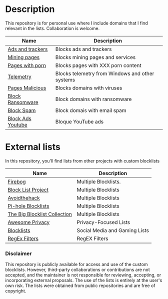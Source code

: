 # Description
This repository is for personal use where I include domains that I find relevant in the lists. Collaboration is welcome.

| Name | Description | 
|---|---|
| [Ads and trackers](https://raw.githubusercontent.com/PauloHenkeM/pi-hole/main/Adsandtrackers.txt) | Blocks ads and trackers |  
| [Mining pages](https://raw.githubusercontent.com/PauloHenkeM/pi-hole/main/Miningpages.txt) | Blocks mining pages and services | 
| [Pages with porn](https://raw.githubusercontent.com/PauloHenkeM/pi-hole/main/Rastreadores.txt) | Blocks pages with XXX porn content | 
| [Telemetry](https://github.com/PauloHenkeM/pi-hole/blob/main/Telemetry.txt) | Blocks telemetry from Windows and other systems |
| [Pages Malicious](https://raw.githubusercontent.com/PauloHenkeM/pi-hole/main/Malicious.txt) | Blocks domains with viruses |
| [Block Ransomware](https://raw.githubusercontent.com/PauloHenkeM/pi-hole/main/Ransomware.txt) | Block domains with ransomware |
| [Block Spam](https://raw.githubusercontent.com/PauloHenkeM/pi-hole/main/Spam.mails.txt) | Block domais with email spam |
| [Block Ads Youtube](https://raw.githubusercontent.com/PauloHenkeM/pi-hole/main/Youtube.txt) | Bloque YouTube ads | 


# External lists 
In this repository, you'll find lists from other projects with custom blocklists

| Name | Description |
|---|---|
| [Firebog](https://firebog.net) | Multiple Blocklists. |
| [Block List Project](https://github.com/blocklistproject/Lists) | Multiple Blocklists |
| [Avoidthehack](https://avoidthehack.com/best-pihole-blocklists) | Multiple Blocklists |
| [Pi-hole Blocklists](https://github.com/topics/pihole-blocklists) | Multiple Blocklists |
| [The Big Blocklist Collection](https://github.com/sefinek24/PiHole-Blocklist-Collection) | Multiple Blocklists |
| [Awesome Privacy](https://github.com/pluja/awesome-privacy) | Privacy-Focused Lists |
| [Blocklists](https://github.com/nickoppen/pihole-blocklists) | Social Media and Gaming Lists |
| [RegEx Filters](https://github.com/slyfox1186/pihole-regex) | RegEX Filters |

### Disclaimer
This repository is publicly available for access and use of the custom blocklists. However, third-party collaborations or contributions are not accepted, and the maintainer is not responsible for reviewing, accepting, or incorporating external proposals. The use of the lists is entirely at the user's own risk. The lists were obtained from public repositories and are free of copyright.